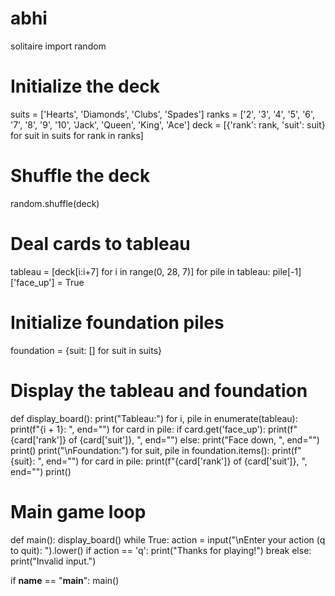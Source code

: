 # abhi
solitaire
import random

# Initialize the deck
suits = ['Hearts', 'Diamonds', 'Clubs', 'Spades']
ranks = ['2', '3', '4', '5', '6', '7', '8', '9', '10', 'Jack', 'Queen', 'King', 'Ace']
deck = [{'rank': rank, 'suit': suit} for suit in suits for rank in ranks]

# Shuffle the deck
random.shuffle(deck)

# Deal cards to tableau
tableau = [deck[i:i+7] for i in range(0, 28, 7)]
for pile in tableau:
    pile[-1]['face_up'] = True

# Initialize foundation piles
foundation = {suit: [] for suit in suits}

# Display the tableau and foundation
def display_board():
    print("Tableau:")
    for i, pile in enumerate(tableau):
        print(f"{i + 1}: ", end="")
        for card in pile:
            if card.get('face_up'):
                print(f"{card['rank']} of {card['suit']}, ", end="")
            else:
                print("Face down, ", end="")
        print()
    print("\nFoundation:")
    for suit, pile in foundation.items():
        print(f"{suit}: ", end="")
        for card in pile:
            print(f"{card['rank']} of {card['suit']}, ", end="")
        print()

# Main game loop
def main():
    display_board()
    while True:
        action = input("\nEnter your action (q to quit): ").lower()
        if action == 'q':
            print("Thanks for playing!")
            break
        else:
            print("Invalid input.")

if __name__ == "__main__":
    main()
